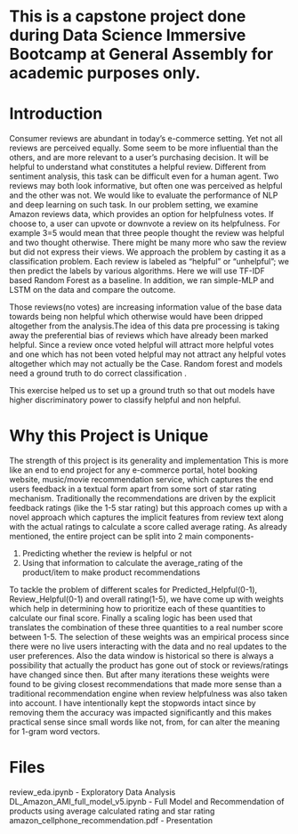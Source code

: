 # This is a capstone project done during Data Science Immersive Bootcamp at General Assembly for academic purposes only.

# Introduction
Consumer reviews are abundant in today’s e-commerce setting. Yet not all reviews are perceived equally. Some seem to be more influential than the others, and are more relevant to a user’s purchasing decision. It will be helpful to understand what constitutes a helpful review. Different from sentiment analysis, this task can be difficult even for a human agent. Two reviews may both look informative, but often one was perceived as helpful and the other was not. We would like to evaluate the performance of NLP and deep learning on such task. In our problem setting, we examine Amazon reviews data, which provides an option for helpfulness votes. If choose to, a user can upvote or downvote a review on its helpfulness. For example 3=5 would mean that three people thought the review was helpful and two thought otherwise. There might be many more who saw the review but did not express their views. We approach the problem by casting it as a classification problem. Each review is labeled as “helpful” or “unhelpful”; we then predict the labels by various algorithms. Here we will use TF-IDF based Random Forest as a baseline. In addition, we ran simple-MLP and LSTM on the data and compare the outcome.

Those reviews(no votes) are increasing information value of the base data towards being non helpful which otherwise would have been dripped altogether from the analysis.The idea of this data pre processing is taking away the preferential bias of reviews which have already been marked helpful. Since a review once voted helpful will attract more helpful votes and one which has not been voted helpful may not attract any helpful votes altogether which may not actually be the Case.
Random forest and models need a ground truth to do correct classification .

This exercise helped us to set up a ground truth so that out models have higher discriminatory power to classify helpful and non helpful.

# Why this Project is Unique 
The strength of this project is its generality and implementation This is more like an end to end project for any e-commerce portal, hotel booking website, music/movie recommendation service, which captures the end users feedback in a textual form apart from some sort of star rating mechanism.
Traditionally the recommendations are driven by the explicit feedback ratings (like the 1-5 star rating) but this approach comes up with a novel approach which captures the implicit features from review text along with the actual ratings to calculate a score called average rating. 
As already mentioned, the entire project can be split into 2 main components- 
1) Predicting whether the review is helpful or not 
2) Using that information to calculate the average_rating of the product/item to make product recommendations

To tackle the problem of different scales for Predicted_Helpful(0-1), Review_Helpful(0-1) and overall rating(1-5), we have come up with weights which help in determining how to prioritize each of these quantities to calculate our final score. Finally a scaling logic has been used that translates the combination of these three quantities to a real number score between 1-5.
The selection of these weights was an empirical process since there were no live users interacting with the data and no real updates to the user preferences.
Also the data window is historical so there is always a possibility that actually the product has gone out of stock or reviews/ratings have changed since then. But after many iterations these weights were found to be giving closest recommendations that made more sense than a traditional recommendation engine when review helpfulness was also taken into account.
I have intentionally kept the stopwords intact since by removing them the accuracy was impacted significantly and this makes practical sense since small words like not, from, for can alter the meaning for 1-gram  word vectors.

# Files
review_eda.ipynb - Exploratory Data Analysis
DL_Amazon_AMI_full_model_v5.ipynb - Full Model and Recommendation of products using average calculated rating and star rating
amazon_cellphone_recommendation.pdf - Presentation 
